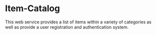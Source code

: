 # Item-Catalog
This web service provides a list of items within a variety of categories as
well as provide a user registration and authentication system.

